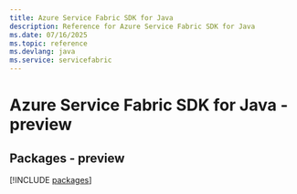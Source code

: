 ```yaml
---
title: Azure Service Fabric SDK for Java
description: Reference for Azure Service Fabric SDK for Java
ms.date: 07/16/2025
ms.topic: reference
ms.devlang: java
ms.service: servicefabric
---
```

# Azure Service Fabric SDK for Java - preview
## Packages - preview
[!INCLUDE [packages](service-fabric-index.md)]